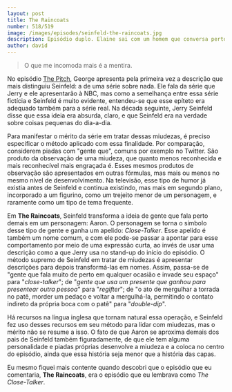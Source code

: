 ```yaml
---
layout: post
title: The Raincoats
number: 518/519
image: /images/episodes/seinfeld-the-raincoats.jpg
description: Episódio duplo. Elaine sai com um homem que conversa perto demais e adora passar tempo com os pais de Jerry. Jerry é pego beijando uma garota durante uma sessão de A Lista de Schindler. Kramer monta um negócio com o pai do Jerry.
author: david
---
```


> O que me incomoda mais é a mentira.

No episódio <a href="http://movimentoseinfeld.com.br/the-pitch-the-ticket.html" title="The Pitch/The Ticket">The Pitch</a>, George apresenta pela primeira vez a descrição que mais distinguiu Seinfeld: a de uma série sobre nada. Ele fala da série que Jerry e ele apresentarão à NBC, mas como a semelhança entre essa série fictícia e Seinfeld é muito evidente, entendeu-se que esse epíteto era adequado também para a série real. Na década seguinte, Jerry Seinfeld disse que essa ideia era absurda, claro, e que Seinfeld era na verdade sobre coisas pequenas do dia-a-dia.

Para manifestar o mérito da série em tratar dessas miudezas, é preciso especificar o método aplicado com essa finalidade. Por comparação, considerem piadas com "gente que", comuns por exemplo no Twitter. São produto da observação de uma miudeza, que quanto menos reconhecida e mais reconhecível mais engraçada é. Esses mesmos produtos de observação são apresentados em outras fórmulas, mas mais ou menos no mesmo nível de desenvolvimento. Na televisão, esse tipo de humor já existia antes de Seinfeld e continua existindo, mas mais em segundo plano, incorporado a um figurino, como um trejeito menor de um personagem, e raramente como um tipo de tema frequente.

Em **The Raincoats**, Seinfeld transforma a ideia de gente que fala perto demais em um personagem: Aaron. O personagem se torna o símbolo desse tipo de gente e ganha um apelido: *Close-Talker*. Esse apelido é também um nome comum, e com ele pode-se passar a apontar para esse comportamento por meio de uma expressão curta, ao invés de usar uma descrição como a que Jerry usa no stand-up do início do episódio. O método supremo de Seinfeld em tratar de miudezas é apresentar descrições para depois transformá-las em nomes. Assim, passa-se de "gente que fala muito de perto em qualquer ocasião e invade seu espaço" para "*close-talker*"; de "*gente que usa um presente que ganhou para presentear outra pessoa*" para "*regifter*"; de "o ato de mergulhar a torrada no patê, morder um pedaço e voltar a mergulhá-la, permitindo o contato indireto da própria boca com o patê" para "*double-dip*".

Há recursos na língua inglesa que tornam natural essa operação, e Seinfeld fez uso desses recursos em seu método para lidar com miudezas, mas o mérito não se resume a isso. O fato de que Aaron se aproxima demais dos pais de Seinfeld também figuradamente, de que ele tem alguma personalidade e piadas próprias desenvolve a miudeza e a coloca no centro do episódio, ainda que essa história seja menor que a história das capas.

Eu mesmo fiquei mais contente quando descobri que o episódio que eu comentaria, **The Raincoats**, era o episódio que eu lembrava como *The Close-Talker*.